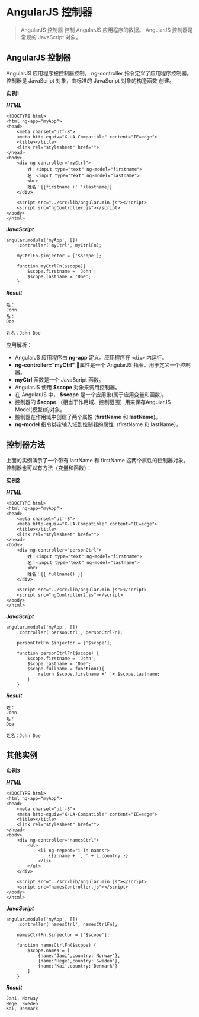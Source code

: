 # AngularJS 控制器

> AngularJS 控制器 控制 AngularJS 应用程序的数据。
 AngularJS 控制器是常规的 JavaScript 对象。

## AngularJS 控制器

AngularJS 应用程序被控制器控制。
ng-controller 指令定义了应用程序控制器。
控制器是 JavaScript 对象，由标准的 JavaScript 对象的构造函数 创建。

**实例1**

***HTML***

```
<!DOCTYPE html>
<html ng-app="myApp">
<head>
	<meta charset="utf-8">
	<meta http-equiv="X-UA-Compatible" content="IE=edge">
	<title></title>
	<link rel="stylesheet" href="">
</head>
<body>
	<div ng-controller="myCtrl">
		姓：<input type="text" ng-model="firstname">
		名：<input type="text" ng-model="lastname">
		<br>
		姓名：{{firstname +' '+lastname}}
	</div>

	<script src="../src/lib/angular.min.js"></script>
	<script src="ngController.js"></script>
</body>
</html>
```

***JavaScript***

```
angular.module('myApp', [])
	.controller('myCtrl', myCtrlFn);

	myCtrlFn.$injector = ['$scope'];

	function myCtrlFn($scope){
		$scope.firstname = 'John';
		$scope.lastname = 'Doe';
	}
```

***Result***

```
姓：
John
名：
Doe
 
姓名：John Doe
```

应用解析：

- AngularJS 应用程序由 **ng-app** 定义。应用程序在 `<div>` 内运行。
- **ng-controller="myCtrl"** 属性是一个 AngularJS 指令。用于定义一个控制器。
- **myCtrl** 函数是一个 JavaScript 函数。
- AngularJS 使用 **$scope** 对象来调用控制器。
- 在 AngularJS 中， **$scope** 是一个应用象(属于应用变量和函数)。
- 控制器的 **$scope** （相当于作用域、控制范围）用来保存AngularJS Model(模型)的对象。
- 控制器在作用域中创建了两个属性 (**firstName** 和 **lastName**)。
- **ng-model** 指令绑定输入域到控制器的属性（firstName 和 lastName）。

## 控制器方法

上面的实例演示了一个带有 lastName 和 firstName 这两个属性的控制器对象。
控制器也可以有方法（变量和函数）：

**实例2**

***HTML***

```
<!DOCTYPE html>
<html ng-app="myApp">
<head>
	<meta charset="utf-8">
	<meta http-equiv="X-UA-Compatible" content="IE=edge">
	<title></title>
	<link rel="stylesheet" href="">
</head>
<body>
	<div ng-controller="personCtrl">
		姓：<input type="text" ng-model="firstname">
		名：<input type="text" ng-model="lastname">
		<br>
		姓名：{{ fullname() }}
	</div>

	<script src="../src/lib/angular.min.js"></script>
	<script src="ngController2.js"></script>
</body>
</html>
```

***JavaScript***

```
angular.module('myApp', [])
	.controller('personCtrl', personCtrlFn);

	personCtrlFn.$injector = ['$scope'];

	function personCtrlFn($scope) {
		$scope.firstname = 'John';
		$scope.lastname = 'Doe';
		$scope.fullname = function(){
			return $scope.firstname +' '+ $scope.lastname;
		}
	}
```

***Result***

```
姓：
John
名：
Doe
 
姓名：John Doe
```

## 其他实例

**实例3**

***HTML***

```
<!DOCTYPE html>
<html ng-app="myApp">
<head>
	<meta charset="utf-8">
	<meta http-equiv="X-UA-Compatible" content="IE=edge">
	<title></title>
	<link rel="stylesheet" href="">
</head>
<body>
	<div ng-controller="namesCtrl">
		<ul>
			<li ng-repeat="i in names">
				{{i.name + ', ' + i.country }}
			</li>
		</ul>
	</div>

	<script src="../src/lib/angular.min.js"></script>
	<script src="namesController.js"></script>
</body>
</html>
```

***JavaScript***

```
angular.module('myApp', [])
	.controller('namesCtrl', namesCtrlFn);

	namesCtrlFn.$injector = ['$scope'];

	function namesCtrlFn($scope) {
		$scope.names = [
			{name:'Jani',country:'Norway'},
			{name:'Hege',country:'Sweden'},
			{name:'Kai',country:'Denmark'}
		]
	}
```

***Result***

```
Jani, Norway
Hege, Sweden
Kai, Denmark
```